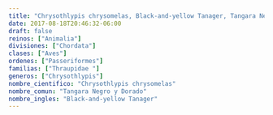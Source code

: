 ```yaml
---
title: "Chrysothlypis chrysomelas, Black-and-yellow Tanager, Tangara Negro y Dorado"
date: 2017-08-18T20:46:32-06:00
draft: false
reinos: ["Animalia"]
divisiones: ["Chordata"]
clases: ["Aves"]
ordenes: ["Passeriformes"]
familias: ["Thraupidae "]
generos: ["Chrysothlypis"]
nombre_cientifico: "Chrysothlypis chrysomelas"
nombre_comun: "Tangara Negro y Dorado"
nombre_ingles: "Black-and-yellow Tanager"
---
```

